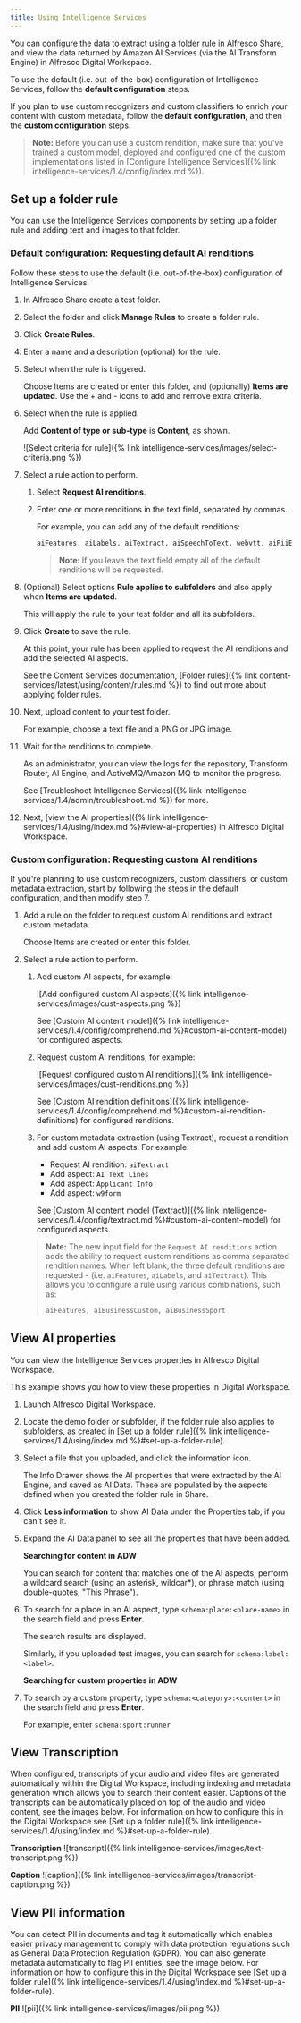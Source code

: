 ```yaml
---
title: Using Intelligence Services
---
```


You can configure the data to extract using a folder rule in Alfresco Share, and view the data returned by Amazon AI Services (via the AI Transform Engine) in Alfresco Digital Workspace.

To use the default (i.e. out-of-the-box) configuration of Intelligence Services, follow the **default configuration** steps.

If you plan to use custom recognizers and custom classifiers to enrich your content with custom metadata, follow the **default configuration**, and then the **custom configuration** steps.

> **Note:** Before you can use a custom rendition, make sure that you've trained a custom model, deployed and configured one of the custom implementations listed in [Configure Intelligence Services]({% link intelligence-services/1.4/config/index.md %}).

## Set up a folder rule

You can use the Intelligence Services components by setting up a folder rule and adding text and images to that folder.

### Default configuration: Requesting default AI renditions

Follow these steps to use the default (i.e. out-of-the-box) configuration of Intelligence Services.

1. In Alfresco Share create a test folder.

2. Select the folder and click **Manage Rules** to create a folder rule.

3. Click **Create Rules**.

4. Enter a name and a description (optional) for the rule.

5. Select when the rule is triggered.

    Choose Items are created or enter this folder, and (optionally) **Items are updated**. Use the + and - icons to add and remove extra criteria.

6. Select when the rule is applied.

    Add **Content of type or sub-type** is **Content**, as shown.

    ![Select criteria for rule]({% link intelligence-services/images/select-criteria.png %})

7. Select a rule action to perform.

    1. Select **Request AI renditions**.

    2. Enter one or more renditions in the text field, separated by commas.

        For example, you can add any of the default renditions:

        ```bash
        aiFeatures, aiLabels, aiTextract, aiSpeechToText, webvtt, aiPiiEntities 
        ```

        > **Note:** If you leave the text field empty all of the default renditions will be requested.

8. (Optional) Select options **Rule applies to subfolders** and also apply when **Items are updated**.

    This will apply the rule to your test folder and all its subfolders.

9. Click **Create** to save the rule.

    At this point, your rule has been applied to request the AI renditions and add the selected AI aspects.

    See the Content Services documentation, [Folder rules]({% link content-services/latest/using/content/rules.md %}) to find out more about applying folder rules.

10. Next, upload content to your test folder.

    For example, choose a text file and a PNG or JPG image.

11. Wait for the renditions to complete.

    As an administrator, you can view the logs for the repository, Transform Router, AI Engine, and ActiveMQ/Amazon MQ to monitor the progress.

    See [Troubleshoot Intelligence Services]({% link intelligence-services/1.4/admin/troubleshoot.md %}) for more.

12. Next, [view the AI properties]({% link intelligence-services/1.4/using/index.md %}#view-ai-properties) in Alfresco Digital Workspace.

### Custom configuration: Requesting custom AI renditions

If you're planning to use custom recognizers, custom classifiers, or custom metadata extraction, start by following the steps in the default configuration, and then modify step 7.

1. Add a rule on the folder to request custom AI renditions and extract custom metadata.

    Choose Items are created or enter this folder.

2. Select a rule action to perform.

    1. Add custom AI aspects, for example:

        ![Add configured custom AI aspects]({% link intelligence-services/images/cust-aspects.png %})

        See [Custom AI content model]({% link intelligence-services/1.4/config/comprehend.md %}#custom-ai-content-model) for configured aspects.

    2. Request custom AI renditions, for example:

        ![Request configured custom AI renditions]({% link intelligence-services/images/cust-renditions.png %})

        See [Custom AI rendition definitions]({% link intelligence-services/1.4/config/comprehend.md %}#custom-ai-rendition-definitions) for configured renditions.

    3. For custom metadata extraction (using Textract), request a rendition and add custom AI aspects. For example:

        * Request AI rendition: `aiTextract`
        * Add aspect: `AI Text Lines`
        * Add aspect: `Applicant Info`
        * Add aspect: `w9form`

        See [Custom AI content model (Textract)]({% link intelligence-services/1.4/config/textract.md %}#custom-ai-content-model) for configured aspects.

    > **Note:** The new input field for the `Request AI renditions` action adds the ability to request custom renditions as comma separated rendition names. When left blank, the three default renditions are requested - (i.e. `aiFeatures`, `aiLabels`, and `aiTextract`). This allows you to configure a rule using various combinations, such as:
    >
    > ```bash
    > aiFeatures, aiBusinessCustom, aiBusinessSport
    > ```

## View AI properties

You can view the Intelligence Services properties in Alfresco Digital Workspace.

This example shows you how to view these properties in Digital Workspace.

1. Launch Alfresco Digital Workspace.

2. Locate the demo folder or subfolder, if the folder rule also applies to subfolders, as created in [Set up a folder rule]({% link intelligence-services/1.4/using/index.md %}#set-up-a-folder-rule).

3. Select a file that you uploaded, and click the information icon.

    The Info Drawer shows the AI properties that were extracted by the AI Engine, and saved as AI Data. These are populated by the aspects defined when you created the folder rule in Share.

4. Click **Less information** to show AI Data under the Properties tab, if you can't see it.

5. Expand the AI Data panel to see all the properties that have been added.

    **Searching for content in ADW**

    You can search for content that matches one of the AI aspects, perform a wildcard search (using an asterisk, wildcar*), or phrase match (using double-quotes, "This Phrase").

6. To search for a place in an AI aspect, type `schema:place:<place-name>` in the search field and press **Enter**.

    The search results are displayed.

    Similarly, if you uploaded test images, you can search for `schema:label:<label>`.

    **Searching for custom properties in ADW**

7. To search by a custom property, type `schema:<category>:<content>` in the search field and press **Enter**.

    For example, enter `schema:sport:runner`

## View Transcription

When configured, transcripts of your audio and video files are generated automatically within the Digital Workspace, including indexing and metadata generation which allows you to search their content easier. Captions of the transcripts can be automatically placed on top of the audio and video content, see the images below. For information on how to configure this in the Digital Workspace see [Set up a folder rule]({% link intelligence-services/1.4/using/index.md %}#set-up-a-folder-rule).

**Transcription**
![transcript]({% link intelligence-services/images/text-transcript.png %})

**Caption**
![caption]({% link intelligence-services/images/transcript-caption.png %})

## View PII information

You can detect PII in documents and tag it automatically which enables easier privacy management to comply
with data protection regulations such as General Data Protection Regulation (GDPR). You can also generate metadata automatically to flag PII entities, see the image below. For information on how to configure this in the Digital Workspace see [Set up a folder rule]({% link intelligence-services/1.4/using/index.md %}#set-up-a-folder-rule).

**PII**
![pii]({% link intelligence-services/images/pii.png %})